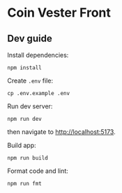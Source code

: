 # Coin Vester Front

## Dev guide

Install dependencies:

    npm install

Create `.env` file:

    cp .env.example .env

Run dev server:

    npm run dev

then navigate to <http://localhost:5173>.

Build app:

    npm run build

Format code and lint:

    npm run fmt

